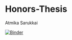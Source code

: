 # Honors-Thesis
Atmika Sarukkai

[![Binder](https://mybinder.org/badge_logo.svg)](https://mybinder.org/v2/gh/atmika-sarukkai/Honors-Thesis/master)
